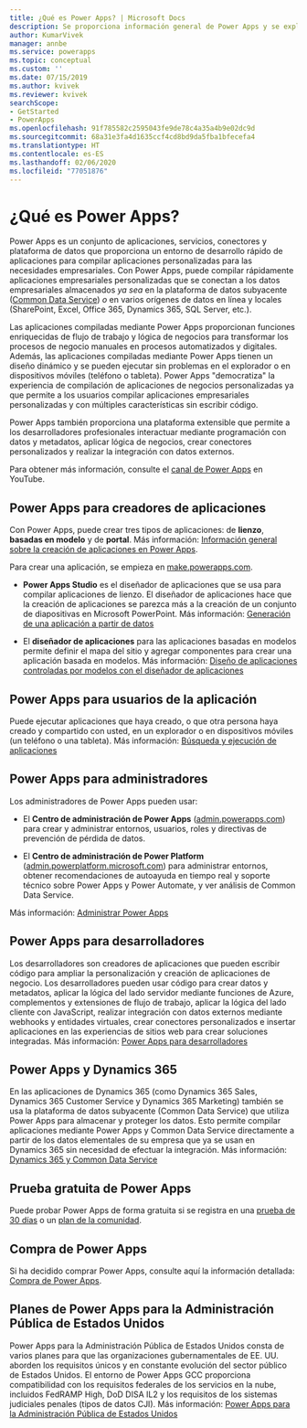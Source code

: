 ```yaml
---
title: ¿Qué es Power Apps? | Microsoft Docs
description: Se proporciona información general de Power Apps y se explica cómo los usuarios finales, los creadores de aplicaciones, los administradores y los desarrolladores profesionales pueden usar Power Apps.
author: KumarVivek
manager: annbe
ms.service: powerapps
ms.topic: conceptual
ms.custom: ''
ms.date: 07/15/2019
ms.author: kvivek
ms.reviewer: kvivek
searchScope:
- GetStarted
- PowerApps
ms.openlocfilehash: 91f785582c2595043fe9de78c4a35a4b9e02dc9d
ms.sourcegitcommit: 68a31e3fa4d1635ccf4cd8bd9da5fba1bfecefa4
ms.translationtype: HT
ms.contentlocale: es-ES
ms.lasthandoff: 02/06/2020
ms.locfileid: "77051876"
---
```

# <a name="what-is-power-apps"></a>¿Qué es Power Apps?

Power Apps es un conjunto de aplicaciones, servicios, conectores y plataforma de datos que proporciona un entorno de desarrollo rápido de aplicaciones para compilar aplicaciones personalizadas para las necesidades empresariales. Con Power Apps, puede compilar rápidamente aplicaciones empresariales personalizadas que se conectan a los datos empresariales almacenados *ya sea* en la plataforma de datos subyacente ([Common Data Service](/powerapps/maker/common-data-service/data-platform-intro)) *o* en varios orígenes de datos en línea y locales (SharePoint, Excel, Office 365, Dynamics 365, SQL Server, etc.). 

Las aplicaciones compiladas mediante Power Apps proporcionan funciones enriquecidas de flujo de trabajo y lógica de negocios para transformar los procesos de negocio manuales en procesos automatizados y digitales. Además, las aplicaciones compiladas mediante Power Apps tienen un diseño dinámico y se pueden ejecutar sin problemas en el explorador o en dispositivos móviles (teléfono o tableta). Power Apps "democratiza" la experiencia de compilación de aplicaciones de negocios personalizadas ya que permite a los usuarios compilar aplicaciones empresariales personalizadas y con múltiples características sin escribir código.

Power Apps también proporciona una plataforma extensible que permite a los desarrolladores profesionales interactuar mediante programación con datos y metadatos, aplicar lógica de negocios, crear conectores personalizados y realizar la integración con datos externos.

Para obtener más información, consulte el [canal de Power Apps](https://www.youtube.com/channel/UCGfWR2ekfRFckLjev6eQYLg) en YouTube.

## <a name="power-apps-for-app-makerscreators"></a>Power Apps para creadores de aplicaciones

Con Power Apps, puede crear tres tipos de aplicaciones: de **lienzo**, **basadas en modelo** y de **portal**. Más información: [Información general sobre la creación de aplicaciones en Power Apps](maker/index.md).

Para crear una aplicación, se empieza en [make.powerapps.com](https://make.powerapps.com).

- **Power Apps Studio** es el diseñador de aplicaciones que se usa para compilar aplicaciones de lienzo. El diseñador de aplicaciones hace que la creación de aplicaciones se parezca más a la creación de un conjunto de diapositivas en Microsoft PowerPoint. Más información: [Generación de una aplicación a partir de datos](/powerapps/maker/canvas-apps/data-platform-create-app)  

- El **diseñador de aplicaciones** para las aplicaciones basadas en modelos permite definir el mapa del sitio y agregar componentes para crear una aplicación basada en modelos. Más información: [Diseño de aplicaciones controladas por modelos con el diseñador de aplicaciones](maker/model-driven-apps/design-custom-business-apps-using-app-designer.md)

## <a name="power-apps-for-app-users"></a>Power Apps para usuarios de la aplicación

Puede ejecutar aplicaciones que haya creado, o que otra persona haya creado y compartido con usted, en un explorador o en dispositivos móviles (un teléfono o una tableta). Más información: [Búsqueda y ejecución de aplicaciones](user/index.md)

## <a name="power-apps-for-admins"></a>Power Apps para administradores

Los administradores de Power Apps pueden usar:

- El **Centro de administración de Power Apps** ([admin.powerapps.com](https://admin.powerapps.com)) para crear y administrar entornos, usuarios, roles y directivas de prevención de pérdida de datos. 

- El **Centro de administración de Power Platform** ([admin.powerplatform.microsoft.com](https://admin.powerplatform.microsoft.com)) para administrar entornos, obtener recomendaciones de autoayuda en tiempo real y soporte técnico sobre Power Apps y Power Automate, y ver análisis de Common Data Service. 

Más información: [Administrar Power Apps](/power-platform/admin/admin-guide)

## <a name="power-apps-for-developers"></a>Power Apps para desarrolladores

Los desarrolladores son creadores de aplicaciones que pueden escribir código para ampliar la personalización y creación de aplicaciones de negocio. Los desarrolladores pueden usar código para crear datos y metadatos, aplicar la lógica del lado servidor mediante funciones de Azure, complementos y extensiones de flujo de trabajo, aplicar la lógica del lado cliente con JavaScript, realizar integración con datos externos mediante webhooks y entidades virtuales, crear conectores personalizados e insertar aplicaciones en las experiencias de sitios web para crear soluciones integradas. Más información: [Power Apps para desarrolladores](/powerapps/#pivot=home&panel=developer)

## <a name="power-apps-and-dynamics-365"></a>Power Apps y Dynamics 365

En las aplicaciones de Dynamics 365 (como Dynamics 365 Sales, Dynamics 365 Customer Service y Dynamics 365 Marketing) también se usa la plataforma de datos subyacente (Common Data Service) que utiliza Power Apps para almacenar y proteger los datos. Esto permite compilar aplicaciones mediante Power Apps y Common Data Service directamente a partir de los datos elementales de su empresa que ya se usan en Dynamics 365 sin necesidad de efectuar la integración. Más información: [Dynamics 365 y Common Data Service](maker/common-data-service/data-platform-intro.md#dynamics-365-and-common-data-service)

## <a name="try-power-apps-for-free"></a>Prueba gratuita de Power Apps

Puede probar Power Apps de forma gratuita si se registra en una [prueba de 30 días](maker/signup-for-powerapps.md) o un [plan de la comunidad](maker/dev-community-plan.md).

## <a name="purchase-power-apps"></a>Compra de Power Apps

Si ha decidido comprar Power Apps, consulte aquí la información detallada: [Compra de Power Apps](/power-platform/admin/signup-for-powerapps-admin).

## <a name="power-apps-us-government-plans"></a>Planes de Power Apps para la Administración Pública de Estados Unidos

Power Apps para la Administración Pública de Estados Unidos consta de varios planes para que las organizaciones gubernamentales de EE. UU. aborden los requisitos únicos y en constante evolución del sector público de Estados Unidos. El entorno de Power Apps GCC proporciona compatibilidad con los requisitos federales de los servicios en la nube, incluidos FedRAMP High, DoD DISA IL2 y los requisitos de los sistemas judiciales penales (tipos de datos CJI). Más información: [Power Apps para la Administración Pública de Estados Unidos](/power-platform/admin/powerapps-us-government)

